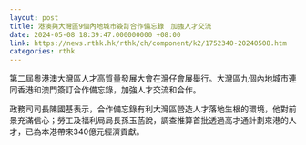 ```yaml
---
layout: post
title: 港澳與大灣區9個內地城市簽訂合作備忘錄　加強人才交流
date: 2024-05-08 18:39:47.000000000 +08:00
link: https://news.rthk.hk/rthk/ch/component/k2/1752340-20240508.htm
categories: rthk
---
```


第二屆粵港澳大灣區人才高質量發展大會在灣仔會展舉行。大灣區九個內地城市連同香港和澳門簽訂合作備忘錄，加強人才交流和合作。

政務司司長陳國基表示，合作備忘錄有利大灣區營造人才落地生根的環境，他對前景充滿信心；勞工及福利局局長孫玉菡說，調查推算首批透過高才通計劃來港的人才，已為本港帶來340億元經濟貢獻。

